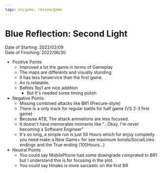 ```yaml
---
tags: on/game, review/game
---
```

# Blue Reflection: Second Light

Date of Starting: 2022/02/09  
Date of Finishing: 2022/06/30

- Positive Points
  - Improved a lot the game in terms of Gameplay
  - The maps are differents and visually stunding
  - It has less fanservice than the first game.
  - Ao is relatable.
  - Battles 1by1 are nice addition
    - But It's needed some timing polish
- Negative Points
  - Missing combined attacks like BR1 (Precure-style)
  - There is a only track for regular battle for half game (VS 2-3 first game)
  - Because ATB, The attack animations are less focused.
  - It doesn't have memorable moments like "...Okay, I'm never becoming a Software Engineer"
  - It's so long, a simple run is just 50 Hours which for enjoy completly you need make a New Game+ for see maximum bonds/SocialLinks endings and the True ending (100Hours...)
- Neutral Points
  - You could say MobilePhone had some downgrade comprated to BR1 but I understand this is for focusing in the plot.
  - You could say Hinako is more sarcastic on the first BR
